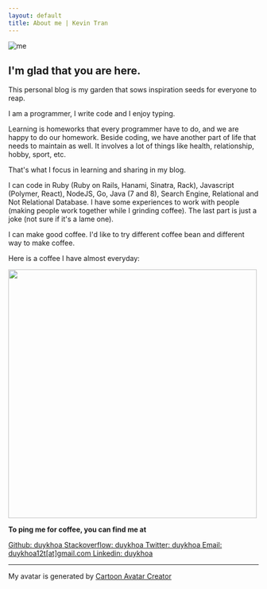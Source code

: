 ```yaml
---
layout: default
title: About me | Kevin Tran
---
```


<img src="{{ site.logo.url }}" alt="me">

## I'm glad that you are here.

This personal blog is my garden that sows inspiration seeds for everyone to reap.

I am a programmer, I write code and I enjoy typing.

Learning is homeworks that every programmer have to do, and we are happy to do our homework.
Beside coding, we have another part of life that needs to maintain as well.
It involves a lot of things like health, relationship, hobby, sport, etc.

That's what I focus in learning and sharing in my blog.

I can code in Ruby (Ruby on Rails, Hanami, Sinatra, Rack), Javascript (Polymer,
React), NodeJS, Go, Java (7 and 8), Search Engine, Relational and Not Relational Database.
I have some experiences to work with people (making people work together while I grinding coffee).
The last part is just a joke (not sure if it's a lame one).

I can make good coffee. I'd like to try different coffee bean and different way to make coffee.

Here is a coffee I have almost everyday:

<img height="500"
src="https://user-images.githubusercontent.com/2004218/55285313-e788c200-53bb-11e9-943f-aeb9cfdde66e.JPG"/>

**To ping me for coffee, you can find me at**

<a href="{{ site.github.page  }}">
  <span>Github: duykhoa</span>
</a>

<a href="{{ site.stackoverflow.page }}">
  <span>Stackoverflow: duykhoa</span>
</a>

<a href="{{ site.twitter.page }}">
  <span>Twitter: duykhoa</span>
</a>

<a href="mailto:duykhoa12t@gmail.com">
  <span>Email: duykhoa12t[at]gmail.com</span>
</a>

<a href="{{ site.linkedin.page }}">
  <span>Linkedin: duykhoa</span>
</a>

---

My avatar is generated by [Cartoon Avatar Creator](https://michaelsboost.com/Cartoon-Avatar-Creator/)
